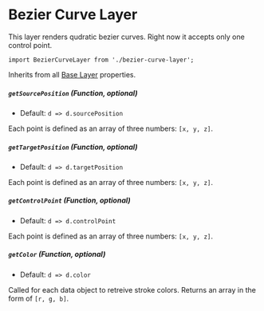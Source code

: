 # Bezier Curve Layer

This layer renders qudratic bezier curves. Right now it accepts only one control point.

    import BezierCurveLayer from './bezier-curve-layer';

Inherits from all [Base Layer](/docs/layers/base-layer.md) properties.

##### `getSourcePosition` (Function, optional)

- Default: `d => d.sourcePosition`

Each point is defined as an array of three numbers: `[x, y, z]`.

##### `getTargetPosition` (Function, optional)

- Default: `d => d.targetPosition`

Each point is defined as an array of three numbers: `[x, y, z]`.

##### `getControlPoint` (Function, optional)

- Default: `d => d.controlPoint`

Each point is defined as an array of three numbers: `[x, y, z]`.

##### `getColor` (Function, optional)

- Default: `d => d.color`

Called for each data object to retreive stroke colors.
Returns an array in the form of `[r, g, b]`.
